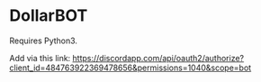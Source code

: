 # DollarBOT

Requires Python3.

Add via this link:
https://discordapp.com/api/oauth2/authorize?client_id=484763922369478656&permissions=1040&scope=bot
